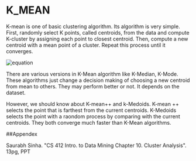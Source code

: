 # K_MEAN

K-mean is one of basic clustering algorithm. Its algorithm is very simple. First, randomly select K points, called centroids, from the data and compute K-cluster by assigning each point to closest centroid. Then, compute a new centroid with a mean point of a cluster. Repeat this process until it converges.

![equation](https://github.com/hyun11732/K-MEAN/blob/master/images/k-Mean.JPG)

There are various versions in K-Mean algorithm like K-Median, K-Mode. These algorithms just change a decision making of choosing a new centroid from mean to others. They may perform better or not. It depends on the dataset.

However, we should know about K-mean++ and k-Medoids. K-mean ++ selects the point that is farthest from the current centroids. K-Medoids selects the point with a raondom process by comparing with the current centroids. They both converge much faster than K-Mean algorithms.


##Appendex

Saurabh Sinha. "CS 412 Intro. to Data Mining Chapter 10. Cluster Analysis". 13pg, PPT
